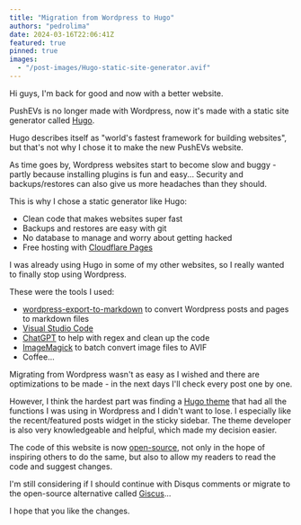 ```yaml
---
title: "Migration from Wordpress to Hugo"
authors: "pedrolima"
date: 2024-03-16T22:06:41Z
featured: true
pinned: true
images:
  - "/post-images/Hugo-static-site-generator.avif"
---
```


Hi guys, I'm back for good and now with a better website.

PushEVs is no longer made with Wordpress, now it's made with a static site generator called [Hugo](https://gohugo.io/).

Hugo describes itself as "world's fastest framework for building websites", but that's not why I chose it to make the new PushEVs website.

As time goes by, Wordpress websites start to become slow and buggy - partly because installing plugins is fun and easy... Security and backups/restores can also give us more headaches than they should.

This is why I chose a static generator like Hugo:

- Clean code that makes websites super fast
- Backups and restores are easy with git
- No database to manage and worry about getting hacked
- Free hosting with [Cloudflare Pages](https://pages.cloudflare.com/)

I was already using Hugo in some of my other websites, so I really wanted to finally stop using Wordpress.

These were the tools I used:

- [wordpress-export-to-markdown](https://github.com/lonekorean/wordpress-export-to-markdown) to convert Wordpress posts and pages to markdown files
- [Visual Studio Code](https://code.visualstudio.com/)
- [ChatGPT](https://chat.openai.com/) to help with regex and clean up the code
- [ImageMagick](https://www.imagemagick.org/) to batch convert image files to AVIF
- Coffee...

Migrating from Wordpress wasn't as easy as I wished and there are optimizations to be made - in the next days I'll check every post one by one.

However, I think the hardest part was finding a [Hugo theme](https://github.com/hbstack/theme-cards) that had all the functions I was using in Wordpress and I didn't want to lose. I especially like the recent/featured posts widget in the sticky sidebar. The theme developer is also very knowledgeable and helpful, which made my decision easier.

The code of this website is now [open-source](https://github.com/LITUATUI/pushevs.com), not only in the hope of inspiring others to do the same, but also to allow my readers to read the code and suggest changes.

I'm still considering if I should continue with Disqus comments or migrate to the open-source alternative called [Giscus](https://giscus.app/)...

I hope that you like the changes.
